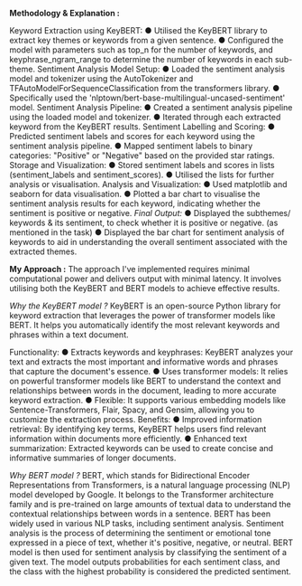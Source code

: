 **Methodology & Explanation :**

Keyword Extraction using KeyBERT:
● Utilised the KeyBERT library to extract key themes or keywords from a given sentence.
● Configured the model with parameters such as top_n for the number of keywords, and
keyphrase_ngram_range to determine the number of keywords in each sub-theme.
Sentiment Analysis Model Setup:
● Loaded the sentiment analysis model and tokenizer using the AutoTokenizer and
TFAutoModelForSequenceClassification from the transformers library.
● Specifically used the 'nlptown/bert-base-multilingual-uncased-sentiment' model.
Sentiment Analysis Pipeline:
● Created a sentiment analysis pipeline using the loaded model and tokenizer.
● Iterated through each extracted keyword from the KeyBERT results.
Sentiment Labelling and Scoring:
● Predicted sentiment labels and scores for each keyword using the sentiment analysis
pipeline.
● Mapped sentiment labels to binary categories: "Positive" or "Negative" based on the
provided star ratings.
Storage and Visualization:
● Stored sentiment labels and scores in lists (sentiment_labels and sentiment_scores).
● Utilised the lists for further analysis or visualisation.
Analysis and Visualization:
● Used matplotlib and seaborn for data visualisation.
● Plotted a bar chart to visualise the sentiment analysis results for each keyword, indicating
whether the sentiment is positive or negative.
_Final Output:_
● Displayed the subthemes/ keywords & its sentiment, to check whether it is positive or
negative. (as mentioned in the task)
● Displayed the bar chart for sentiment analysis of keywords to aid in understanding the
overall sentiment associated with the extracted themes.

**My Approach :**
The approach I've implemented requires minimal computational power and delivers output
with minimal latency. It involves utilising both the KeyBERT and BERT models to achieve
effective results.

_Why the KeyBERT model ?_
KeyBERT is an open-source Python library for keyword extraction that leverages the power
of transformer models like BERT. It helps you automatically identify the most relevant
keywords and phrases within a text document.

Functionality:
● Extracts keywords and keyphrases: KeyBERT analyzes your text and extracts the
most important and informative words and phrases that capture the document's
essence.
● Uses transformer models: It relies on powerful transformer models like BERT to
understand the context and relationships between words in the document, leading to
more accurate keyword extraction.
● Flexible: It supports various embedding models like Sentence-Transformers, Flair,
Spacy, and Gensim, allowing you to customize the extraction process.
Benefits:
● Improved information retrieval: By identifying key terms, KeyBERT helps users
find relevant information within documents more efficiently.
● Enhanced text summarization: Extracted keywords can be used to create concise
and informative summaries of longer documents.

_Why BERT model ?_
BERT, which stands for Bidirectional Encoder Representations from Transformers, is a
natural language processing (NLP) model developed by Google. It belongs to the
Transformer architecture family and is pre-trained on large amounts of textual data to
understand the contextual relationships between words in a sentence.
BERT has been widely used in various NLP tasks, including sentiment analysis. Sentiment
analysis is the process of determining the sentiment or emotional tone expressed in a piece of
text, whether it's positive, negative, or neutral.
BERT model is then used for sentiment analysis by classifying the sentiment of a given text.
The model outputs probabilities for each sentiment class, and the class with the highest
probability is considered the predicted sentiment.
